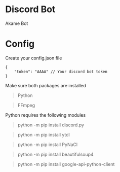 # Discord Bot
Akame Bot

# Config
Create your config.json file

```
{
    "token": "AAAA" // Your discord bot token
}
```

Make sure both packages are installed
> Python

> FFmpeg

Python requires the following modules
> python -m pip install discord.py

> python -m pip install ytdl

> python -m pip install PyNaCl

> python -m pip install beautifulsoup4

> python -m pip install google-api-python-client